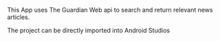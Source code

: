 This App uses The Guardian Web api to search and return relevant news articles.

The project can be directly imported into Android Studios